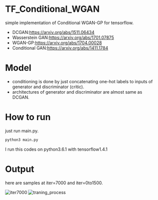 # TF_Conditional_WGAN
simple implementation of Conditional WGAN-GP for tensorflow.
* DCGAN:https://arxiv.org/abs/1511.06434
* Wasserstein GAN:https://arxiv.org/abs/1701.07875
* WGAN-GP:https://arxiv.org/abs/1704.00028
* Conditional GAN:https://arxiv.org/abs/1411.1784

# Model
* conditioning is done by just concatenating one-hot labels to inputs of generator and discriminator (critic).
* architectures of generator and discriminator are almost same as DCGAN.

# How to run
just run main.py.
```bash
python3 main.py
```
I run this codes on python3.6.1 with tensorflow1.4.1

# Output
here are samples at iter=7000 and iter=0to1500.

![iter7000](https://raw.githubusercontent.com/yufuinn/TF_Conditional_WGAN/master/sample00007000.png "iter7000.png")
![traning_process](https://raw.githubusercontent.com/yufuinn/TF_Conditional_WGAN/master/sample0to1500.gif "sample0to1500.gif")

